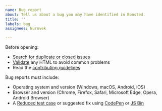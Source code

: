 ```yaml
---
name: Bug report
about: Tell us about a bug you may have identified in Boosted.
title: ''
labels: bug
assignees: Nurovek

---
```


Before opening:

- [Search for duplicate or closed issues](https://github.com/Orange-OpenSource/Orange-Boosted-Bootstrap/issues?utf8=%E2%9C%93&q=is%3Aissue)
- [Validate](https://html5.validator.nu/) any HTML to avoid common problems
- Read the [contributing guidelines](https://github.com/Orange-OpenSource/Orange-Boosted-Bootstrap/blob/master/.github/CONTRIBUTING.md)

Bug reports must include:

- Operating system and version (Windows, macOS, Android, iOS)
- Browser and version (Chrome, Firefox, Safari, Microsoft Edge, Opera, Android Browser)
- A [Reduced test case](https://css-tricks.com/reduced-test-cases/) or suggested fix using [CodePen](https://codepen.io/) or [JS Bin](https://jsbin.com/)
